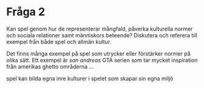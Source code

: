 # Fråga 2
Kan spel genom hur de representerar mångfald, påverka kulturella normer och sociala relationer samt människors beteende? Diskutera och referera till exempel från både spel och allmän kultur.

Det finns många exempel på spel som utrycker eller förstärker normer på olika sätt. Ett exempel är _san andreas_ GTA serien som tar mycket inspiration från amerikas ghetto områderna
...

spel kan bilda egna inre kulturer i spelet som skapar sin egna miljö

